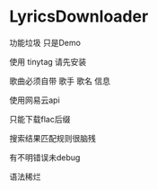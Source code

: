 # LyricsDownloader

功能垃圾 只是Demo 

使用 tinytag 请先安装

歌曲必须自带 歌手 歌名 信息

使用网易云api

只能下载flac后缀

搜索结果匹配规则很脑残

有不明错误未debug

语法稀烂
